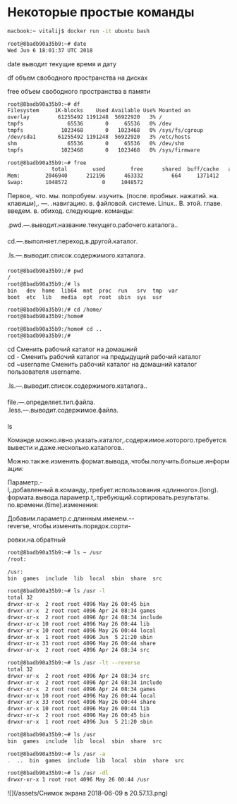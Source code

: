 # Некоторые простые команды

```bash
macbook:~ vitalij$ docker run -it ubuntu bash

root@8badb90a35b9:~# date
Wed Jun 6 18:01:37 UTC 2018
```

date выводит текущие время и дату

df объем свободного пространства на дисках

free объем свободного пространства в памяти

```bash
root@8badb90a35b9:~# df
Filesystem     1K-blocks    Used Available Use% Mounted on
overlay         61255492 1191248  56922920   3% /
tmpfs              65536       0     65536   0% /dev
tmpfs            1023468       0   1023468   0% /sys/fs/cgroup
/dev/sda1       61255492 1191248  56922920   3% /etc/hosts
shm                65536       0     65536   0% /dev/shm
tmpfs            1023468       0   1023468   0% /sys/firmware

root@8badb90a35b9:~# free
              total        used        free      shared  buff/cache   available
Mem:        2046940      212196      463332         664     1371412     1676500
Swap:       1048572           0     1048572
```

Первое,. что. мы. попробуем. изучить. \(после. пробных. нажатий. на. клавиши\),. —. .навигацию. в. файловой. системе. Linux.. В. этой. главе. введем. в. обиход. следующие. команды:

.pwd.—.выводит.название.текущего.рабочего.каталога..

cd.—.выполняет.переход.в.другой.каталог.

.ls.—.выводит.список.содержимого.каталога.

```bash
root@8badb90a35b9:/# pwd
/
root@8badb90a35b9:/# ls
bin   dev  home  lib64  mnt  proc  run   srv  tmp  var
boot  etc  lib   media  opt  root  sbin  sys  usr

root@8badb90a35b9:/# cd /home/    
root@8badb90a35b9:/home# 

root@8badb90a35b9:/home# cd ..
root@8badb90a35b9:/#
```

cd Сменить рабочий каталог на домашний  
cd - Сменить рабочий каталог на предыдущий рабочий каталог  
cd ~username Сменить рабочий каталог на домашний каталог пользователя username.

.ls.—.выводит.список.содержимого.каталога..

file.—.определяет.тип.файла.  
.less.—.выводит.содержимое.файла.

ls

Команде.можно.явно.указать.каталог,.содержимое.которого.требуется.вывести и.даже.несколько.каталогов..

Можно.также.изменить.формат.вывода,.чтобы.получить.больше.информации:

Параметр.-l,.добавленный.в.команду,.требует.использования.«длинного».\(long\). формата.вывода.параметр.t,.требующий.сортировать.результаты. по.времени.\(time\).изменения:

Добавим.параметр.с.длинным.именем.--reverse,.чтобы.изменить.порядок.сорти-

ровки.на.обратный

```bash
root@8badb90a35b9:~# ls ~ /usr
/root:

/usr:
bin  games  include  lib  local  sbin  share  src

root@8badb90a35b9:~# ls /usr -l
total 32
drwxr-xr-x  2 root root 4096 May 26 00:45 bin
drwxr-xr-x  2 root root 4096 Apr 24 08:34 games
drwxr-xr-x  2 root root 4096 Apr 24 08:34 include
drwxr-xr-x 10 root root 4096 May 26 00:44 lib
drwxr-xr-x 10 root root 4096 May 26 00:44 local
drwxr-xr-x  1 root root 4096 Jun  5 21:20 sbin
drwxr-xr-x 33 root root 4096 May 26 00:44 share
drwxr-xr-x  2 root root 4096 Apr 24 08:34 src

root@8badb90a35b9:~# ls /usr -lt --reverse
total 32
drwxr-xr-x  2 root root 4096 Apr 24 08:34 src
drwxr-xr-x  2 root root 4096 Apr 24 08:34 include
drwxr-xr-x  2 root root 4096 Apr 24 08:34 games
drwxr-xr-x 10 root root 4096 May 26 00:44 local
drwxr-xr-x 33 root root 4096 May 26 00:44 share
drwxr-xr-x 10 root root 4096 May 26 00:44 lib
drwxr-xr-x  2 root root 4096 May 26 00:45 bin
drwxr-xr-x  1 root root 4096 Jun  5 21:20 sbin

root@8badb90a35b9:~# ls /usr              
bin  games  include  lib  local  sbin  share  src

root@8badb90a35b9:~# ls /usr -a
.  ..  bin  games  include  lib  local  sbin  share  src

root@8badb90a35b9:~# ls /usr -dl
drwxr-xr-x 1 root root 4096 May 26 00:44 /usr
```

![](/assets/Снимок экрана 2018-06-09 в 20.57.13.png)


